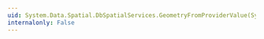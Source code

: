 ```yaml
---
uid: System.Data.Spatial.DbSpatialServices.GeometryFromProviderValue(System.Object)
internalonly: False
---
```

